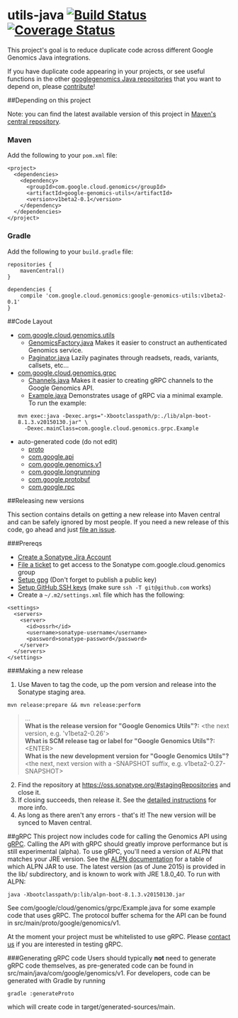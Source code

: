 utils-java [![Build Status](https://img.shields.io/travis/googlegenomics/utils-java.svg?style=flat)](https://travis-ci.org/googlegenomics/utils-java) [![Coverage Status](https://img.shields.io/coveralls/googlegenomics/utils-java.svg?style=flat)](https://coveralls.io/r/googlegenomics/utils-java)
==========

This project's goal is to reduce duplicate code across different Google Genomics Java integrations. 

If you have duplicate code appearing in your projects, or see useful functions in the other [googlegenomics Java repositories](https://github.com/googlegenomics?query=-java) that you want to depend on, please [contribute](CONTRIBUTING.rst)!

##Depending on this project

Note: you can find the latest available version of this project in [Maven's central repository](https://search.maven.org/#search%7Cga%7C1%7Ca%3A%22google-genomics-utils%22).

### Maven
Add the following to your `pom.xml` file:
```
<project>
  <dependencies>
    <dependency>
      <groupId>com.google.cloud.genomics</groupId>
      <artifactId>google-genomics-utils</artifactId>
      <version>v1beta2-0.1</version>
    </dependency>
  </dependencies>
</project>
```

### Gradle
Add the following to your `build.gradle` file:
```
repositories {
    mavenCentral()
}

dependencies {
    compile 'com.google.cloud.genomics:google-genomics-utils:v1beta2-0.1'
}
```

##Code Layout

* [com.google.cloud.genomics.utils](https://github.com/googlegenomics/utils-java/tree/master/src/main/java/com/google/cloud/genomics/utils)
  * [GenomicsFactory.java](src/main/java/com/google/cloud/genomics/utils/GenomicsFactory.java) Makes it easier to construct an authenticated Genomics service.
  * [Paginator.java](src/main/java/com/google/cloud/genomics/utils/Paginator.java) Lazily paginates through readsets, reads, variants, callsets, etc...
* [com.google.cloud.genomics.grpc](https://github.com/googlegenomics/utils-java/tree/master/src/main/java/com/google/cloud/genomics/grpc)
  * [Channels.java](https://github.com/googlegenomics/utils-java/blob/master/src/main/java/com/google/cloud/genomics/grpc/Channels.java) Makes it easier to creating gRPC channels to the Google Genomics API.
  * [Example.java](https://github.com/googlegenomics/utils-java/blob/master/src/main/java/com/google/cloud/genomics/grpc/Example.java) Demonstrates usage of gRPC via a minimal example.  To run the example:
  ```
  mvn exec:java -Dexec.args="-Xbootclasspath/p:./lib/alpn-boot-8.1.3.v20150130.jar" \
    -Dexec.mainClass=com.google.cloud.genomics.grpc.Example
  ```
* auto-generated code (do not edit)
  * [proto](https://github.com/googlegenomics/utils-java/tree/master/src/main/proto)
  * [com.google.api](https://github.com/googlegenomics/utils-java/tree/master/src/main/java/com/google/api)
  * [com.google.genomics.v1](https://github.com/googlegenomics/utils-java/tree/master/src/main/java/com/google/genomics/v1)
  * [com.google.longrunning](https://github.com/googlegenomics/utils-java/tree/master/src/main/java/com/google/longrunning)
  * [com.google.protobuf](https://github.com/googlegenomics/utils-java/tree/master/src/main/java/com/google/protobuf)
  * [com.google.rpc](https://github.com/googlegenomics/utils-java/tree/master/src/main/java/com/google/rpc)
  
##Releasing new versions

This section contains details on getting a new release into Maven central and can be safely ignored by most people. If you need a new release of this code, go ahead and just [file an issue](https://github.com/googlegenomics/utils-java/issues/new).

###Prereqs
* [Create a Sonatype Jira Account](http://central.sonatype.org/pages/ossrh-guide.html#initial-setup)
* [File a ticket](https://issues.sonatype.org/browse/OSSRH-11629) to get access to the Sonatype com.google.cloud.genomics group 
* [Setup gpg](http://central.sonatype.org/pages/working-with-pgp-signatures.html) (Don't forget to publish a public key)
* [Setup GitHub SSH keys](https://help.github.com/articles/generating-ssh-keys) (make sure `ssh -T git@github.com` works)
* Create a `~/.m2/settings.xml` file which has the following:
```
<settings>
  <servers>
    <server>
      <id>ossrh</id>
      <username>sonatype-username</username>
      <password>sonatype-password</password>
    </server>
  </servers>
</settings> 
```

###Making a new release
1. Use Maven to tag the code, up the pom version and release into the Sonatype staging area.
```
mvn release:prepare && mvn release:perform
```
> ...  
> **What is the release version for "Google Genomics Utils"?:** \<the next version, e.g. 'v1beta2-0.26'\>  
> **What is SCM release tag or label for "Google Genomics Utils"?:** \<ENTER\>  
> **What is the new development version for "Google Genomics Utils"?** \<the next, next version with a -SNAPSHOT suffix, e.g. v1beta2-0.27-SNAPSHOT\>  

2. Find the repository at https://oss.sonatype.org/#stagingRepositories and close it.
3. If closing succeeds, then release it. See the [detailed instructions](http://central.sonatype.org/pages/releasing-the-deployment.html#close-and-drop-or-release-your-staging-repository) for more info.
4. As long as there aren't any errors - that's it! The new version will be synced to Maven central.

##gRPC
This project now includes code for calling the Genomics API using <a href="http://www.grpc.io">gRPC</a>.
Calling the API with gRPC should greatly improve performance but is still experimental (alpha). To use
gRPC, you'll need a version of ALPN that matches your JRE version. See the
<a href="http://www.eclipse.org/jetty/documentation/9.2.10.v20150310/alpn-chapter.html">ALPN documentation</a>
for a table of which ALPN JAR to use. The latest version (as of June 2015) is provided in the lib/
subdirectory, and is known to work with JRE 1.8.0_40. To run with ALPN:

```
java -Xbootclasspath/p:lib/alpn-boot-8.1.3.v20150130.jar
```

See com/google/cloud/genomics/grpc/Example.java for some example code that uses gRPC. The protocol buffer
schema for the API can be found in src/main/proto/google/genomics/v1.

At the moment your project must be whitelisted to use gRPC. Please
<a href="mailto:google-genomics-contact@googlegroups.com">contact us</a> if you are interested in testing gRPC.

###Generating gRPC code
Users should typically **not** need to generate gRPC code themselves, as pre-generated code can be found
in src/main/java/com/google/genomics/v1. For developers, code can be generated with Gradle by running

```
gradle :generateProto
```

which will create code in target/generated-sources/main.
